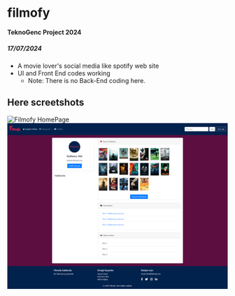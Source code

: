 # filmofy
**TeknoGenc Project 2024**
##### 17/07/2024
- A movie lover's social media like spotify web site
- UI and Front End codes working
  - Note: There is no Back-End coding here. 

## Here screetshots
![Filmofy HomePage](WebScreen.png)
![Filmofy ProfilePage](ProfilePage.png)

